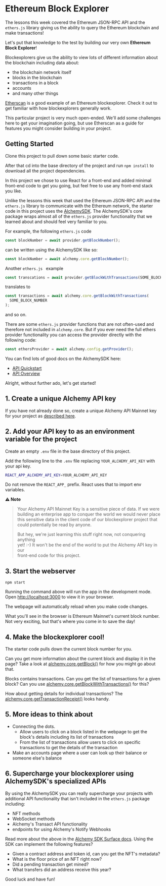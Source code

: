 # Ethereum Block Explorer

The lessons this week covered the Ethereum JSON-RPC API and the `ethers.js` library giving us the ability to query the Ethereum blockchain and make transactions!

Let's put that knowledge to the test by building our very own **Ethereum Block Explorer**!

Blockexplorers give us the ability to view lots of different information about the blockchain including data about:

- the blockchain network itself
- blocks in the blockchain
- transactions in a block
- accounts
- and many other things

[Etherscan](https://etherscan.io/) is a good example of an Ethereum blockexplorer. Check it out to get familiar with how blockexplorers generally work.

This particular project is very much open-ended. We'll add some challenges here to get your imagination going, but use Etherscan as a guide for features you might consider building in your project.

## Getting Started

Clone this project to pull down some basic starter code.

After that cd into the base directory of the project and run `npm install` to download all the project dependencies.

In this project we chose to use React for a front-end and added minimal front-end code to get you going, but feel free to use any front-end stack you like.

Unlike the lessons this week that used the Ethereum JSON-RPC API and the `ethers.js` library to communicate with the Ethereum network, the starter code in this project uses the [AlchemySDK](https://docs.alchemy.com/reference/alchemy-sdk-quickstart?a=eth-bootcamp). The AlchemySDK's core package wraps almost all of the `ethers.js` provider functionality that we learned about and should feel very familiar to you.

For example, the following `ethers.js` code

```js
const blockNumber = await provider.getBlockNumber();
```

can be written using the AlchemySDK like so:

```js
const blockNumber = await alchemy.core.getBlockNumber();
```

Another `ethers.js ` example

```js
const transcations = await provider.getBlockWithTransactions(SOME_BLOCK_NUMBER);
```

translates to

```js
const transactions = await alchemy.core.getBlockWithTransactions(
  SOME_BLOCK_NUMBER
);
```

and so on.

There are some `ethers.js` provider functions that are not often-used and therefore not included in `alchemy.core`. But if you ever need the full ethers provider functionality you can access the provider directly with the following code:

```js
const ethersProvider = await alchemy.config.getProvider();
```

You can find lots of good docs on the AlchemySDK here:

- [API Quickstart](https://docs.alchemy.com/reference/alchemy-sdk-quickstart?a=eth-bootcamp)
- [API Overview](https://docs.alchemy.com/reference/api-overview?a=eth-bootcamp)

Alright, without further ado, let's get started!

## 1. Create a unique Alchemy API key

If you have not already done so, create a unique Alchemy API Mainnet key
for your project as [described here](https://docs.alchemy.com/reference/api-overview?a=eth-bootcamp).

## 2. Add your API key to as an environment variable for the project

Create an empty `.env` file in the base directory of this project.

Add the following line to the `.env` file replacing `YOUR_ALCHEMY_API_KEY` with your api key.

```sh
REACT_APP_ALCHEMY_API_KEY=YOUR_ALCHEMY_API_KEY
```

Do not remove the `REACT_APP_` prefix. React uses that to import env variables.

**⚠️ Note**

> Your Alchemy API Mainnet Key is a sensitive piece of data. If we were\
> building an enterprise app to conquer the world we would never place\
> this sensitive data in the client code of our blockexplorer project that\
> could potentially be read by anyone.
>
> But hey, we're just learning this stuff right now, not conquering anything\
> yet! :-) It won't be the end of the world to put the Alchemy API key in our\
> front-end code for this project.

## 3. Start the webserver

`npm start`

Running the command above will run the app in the development mode. Open [http://localhost:3000](http://localhost:3000) to view it in your browser.

The webpage will automatically reload when you make code changes.

What you'll see in the browser is Ethereum Mainnet's current block number. Not very exciting, but that's where you come in to save the day!

## 4. Make the blockexplorer cool!

The starter code pulls down the current block number for you.

Can you get more information about the current block and display it in the page?
Take a look at [alchemy.core.getBlock()](https://docs.alchemy.com/reference/sdk-getblock?a=eth-bootcamp) for how you might go about that.

Blocks contains transactions. Can you get the list of transactions for a given block? Can you use [alchemy.core.getBlockWithTransactions()](https://docs.alchemy.com/reference/sdk-getblockwithtransactions?a=eth-bootcamp) for this?

How about getting details for individual transactions? The [alchemy.core.getTransactionReceipt()](https://docs.alchemy.com/reference/sdk-gettransactionreceipt?a=eth-bootcamp) looks handy.

## 5. More ideas to think about

- Connecting the dots.
  - Allow users to click on a block listed in the webpage to get the block's details including its list of transactions
  - From the list of transactions allow users to click on specific transactions to get the details of the transaction
- Make an accounts page where a user can look up their balance or someone else's balance

## 6. Supercharge your blockexplorer using AlchemySDK's specialized APIs

By using the AlchemySDK you can really supercharge your projects with additional API functionality that isn't included in the `ethers.js` package including:

- NFT methods
- WebSocket methods
- Alchemy's Transact API functionality
- endpoints for using Alchemy's Notify Webhooks

Read more about the above in the [Alchemy SDK Surface docs](https://docs.alchemy.com/reference/alchemy-sdk-api-surface-overview?a=eth-bootcamp). Using the SDK can implement the following features?

- Given a contract address and token id, can you get the NFT's metadata?
- What is the floor price of an NFT right now?
- Did a pending transaction get mined?
- What transfers did an address receive this year?

Good luck and have fun!
